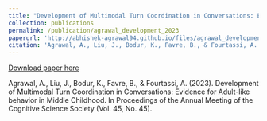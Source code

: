 ```yaml
---
title: "Development of Multimodal Turn Coordination in Conversations: Evidence for Adult-like behavior in Middle Childhood."
collection: publications
permalink: /publication/agrawal_development_2023
paperurl: 'http://abhishek-agrawal94.github.io/files/agrawal_development_2023.pdf'
citation: 'Agrawal, A., Liu, J., Bodur, K., Favre, B., & Fourtassi, A. (2023). Development of Multimodal Turn Coordination in Conversations: Evidence for Adult-like behavior in Middle Childhood. In Proceedings of the Annual Meeting of the Cognitive Science Society (Vol. 45, No. 45).'
---
```


[Download paper here](http://abhishek-agrawal94.github.io/files/agrawal_development_2023.pdf)

Agrawal, A., Liu, J., Bodur, K., Favre, B., & Fourtassi, A. (2023). Development of Multimodal Turn Coordination in Conversations: Evidence for Adult-like behavior in Middle Childhood. In Proceedings of the Annual Meeting of the Cognitive Science Society (Vol. 45, No. 45).
